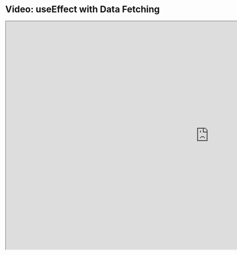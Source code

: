 # Video: useEffect with Data Fetching

<iframe src="https://scrimba.com/scrim/c9rpqWfG?pl=pn93eAw" width="1280" height="720" allowfullscreen="allowfullscreen" allow="autoplay; fullscreen; picture-in-picture"></iframe>
